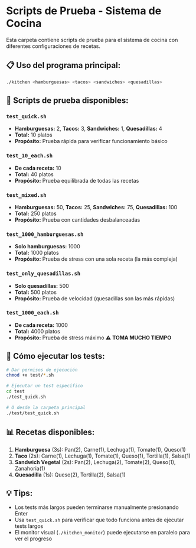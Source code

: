 # Scripts de Prueba - Sistema de Cocina

Esta carpeta contiene scripts de prueba para el sistema de cocina con diferentes configuraciones de recetas.

## 📋 Uso del programa principal:

```bash
./kitchen <hamburguesas> <tacos> <sandwiches> <quesadillas>
```

## 🧪 Scripts de prueba disponibles:

### `test_quick.sh`
- **Hamburguesas:** 2, **Tacos:** 3, **Sandwiches:** 1, **Quesadillas:** 4
- **Total:** 10 platos
- **Propósito:** Prueba rápida para verificar funcionamiento básico

### `test_10_each.sh`
- **De cada receta:** 10
- **Total:** 40 platos
- **Propósito:** Prueba equilibrada de todas las recetas

### `test_mixed.sh`
- **Hamburguesas:** 50, **Tacos:** 25, **Sandwiches:** 75, **Quesadillas:** 100
- **Total:** 250 platos
- **Propósito:** Prueba con cantidades desbalanceadas

### `test_1000_hamburguesas.sh`
- **Solo hamburguesas:** 1000
- **Total:** 1000 platos
- **Propósito:** Prueba de stress con una sola receta (la más compleja)

### `test_only_quesadillas.sh`
- **Solo quesadillas:** 500
- **Total:** 500 platos
- **Propósito:** Prueba de velocidad (quesadillas son las más rápidas)

### `test_1000_each.sh`
- **De cada receta:** 1000
- **Total:** 4000 platos
- **Propósito:** Prueba de stress máximo ⚠️ **TOMA MUCHO TIEMPO**

## 🚀 Cómo ejecutar los tests:

```bash
# Dar permisos de ejecución
chmod +x test/*.sh

# Ejecutar un test específico
cd test
./test_quick.sh

# O desde la carpeta principal
./test/test_quick.sh
```

## 📊 Recetas disponibles:

1. **Hamburguesa** (3s): Pan(2), Carne(1), Lechuga(1), Tomate(1), Queso(1)
2. **Taco** (2s): Carne(1), Lechuga(1), Tomate(1), Queso(1), Tortilla(1), Salsa(1)
3. **Sandwich Vegetal** (2s): Pan(2), Lechuga(2), Tomate(2), Queso(1), Zanahoria(1)
4. **Quesadilla** (1s): Queso(2), Tortilla(2), Salsa(1)

## 💡 Tips:

- Los tests más largos pueden terminarse manualmente presionando Enter
- Usa `test_quick.sh` para verificar que todo funciona antes de ejecutar tests largos
- El monitor visual (`./kitchen_monitor`) puede ejecutarse en paralelo para ver el progreso